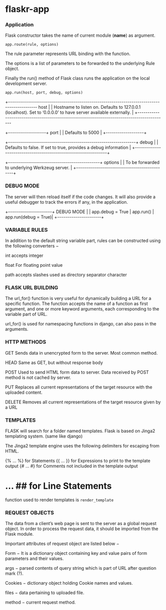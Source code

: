 # flaskr-app

### Application

Flask constructor takes the name of current module (__name__) as argument.

```
app.route(rule, options)
```
The rule parameter represents URL binding with the function.

The options is a list of parameters to be forwarded to the underlying Rule object.

Finally the run() method of Flask class runs the application on the local development server.
```
app.run(host, port, debug, options)
```

+--------------------------------------------------------------------------------------------
  host 																						|
  																							|
  Hostname to listen on. Defaults to 127.0.0.1 (localhost). Set to ‘0.0.0.0’ to have server available externally.																	  |
+--------------------------------------------------------------------------------------------

+-------------------+
  port				|
  					|
  Defaults to 5000  |
+-------------------+

+----------------------------------------------------------------+
debug															 |
																 |
Defaults to false. If set to true, provides a debug information  |
+----------------------------------------------------------------+

+----------------------------------------------+
options										   |
											   |
To be forwarded to underlying Werkzeug server. |
+----------------------------------------------+


### DEBUG MODE
The server will then reload itself if the code changes. It will also provide a useful debugger to track the errors if any, in the application.

+----------------------+
  DEBUG MODE 		   |
					   |
  app.debug = True 	   |
  app.run()			   |
  app.run(debug = True)|
+----------------------+

### VARIABLE RULES

In addition to the default string variable part, rules can be constructed using the following converters −

int
accepts integer

float
For floating point value

path
accepts slashes used as directory separator character

### FLASK URL BUILDING


The url_for() function is very useful for dynamically building a URL for a specific function. The function accepts the name of a function as first argument, and one or more keyword arguments, each corresponding to the variable part of URL.

url_for() is used for namespacing functions in django, can also pass in the arguments.

### HTTP METHODS

GET
Sends data in unencrypted form to the server. Most common method.

HEAD
Same as GET, but without response body

POST
Used to send HTML form data to server. Data received by POST method is not cached by server.

PUT
Replaces all current representations of the target resource with the uploaded content.

	
DELETE
Removes all current representations of the target resource given by a URL


### TEMPLATES

FLASK will search for a folder named templates.
Flask is based on Jinga2 templating system. (same like django)


The Jinga2 template engine uses the following delimiters for escaping from HTML.

{% ... %} for Statements
{{ ... }} for Expressions to print to the template output
{# ... #} for Comments not included in the template output
# ... ## for Line Statements

function used to render templates is `render_template`

### REQUEST OBJECTS


The data from a client’s web page is sent to the server as a global request object. In order to process the request data, it should be imported from the Flask module.

Important attributes of request object are listed below −

Form − It is a dictionary object containing key and value pairs of form parameters and their values.

args − parsed contents of query string which is part of URL after question mark (?).

Cookies − dictionary object holding Cookie names and values.

files − data pertaining to uploaded file.

method − current request method.

